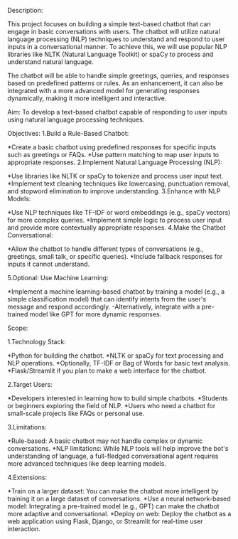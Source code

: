 Description:

This project focuses on building a simple text-based chatbot that can engage in basic conversations with users. The chatbot will utilize natural language processing (NLP) techniques to understand and respond to user inputs in a conversational manner. To achieve this, we will use popular NLP libraries like NLTK (Natural Language Toolkit) or spaCy to process and understand natural language.

The chatbot will be able to handle simple greetings, queries, and responses based on predefined patterns or rules. As an enhancement, it can also be integrated with a more advanced model for generating responses dynamically, making it more intelligent and interactive.

Aim:
To develop a text-based chatbot capable of responding to user inputs using natural language processing techniques.

Objectives:
1.Build a Rule-Based Chatbot:

*Create a basic chatbot using predefined responses for specific inputs such as greetings or FAQs.
*Use pattern matching to map user inputs to appropriate responses.
2.Implement Natural Language Processing (NLP):

*Use libraries like NLTK or spaCy to tokenize and process user input text.
*Implement text cleaning techniques like lowercasing, punctuation removal, and stopword elimination to improve understanding.
3.Enhance with NLP Models:

*Use NLP techniques like TF-IDF or word embeddings (e.g., spaCy vectors) for more complex queries.
*Implement simple logic to process user input and provide more contextually appropriate responses.
4.Make the Chatbot Conversational:

*Allow the chatbot to handle different types of conversations (e.g., greetings, small talk, or specific queries).
*Include fallback responses for inputs it cannot understand.

5.Optional: Use Machine Learning:

*Implement a machine learning-based chatbot by training a model (e.g., a simple classification model) that can identify intents from the user's message and respond accordingly.
-Alternatively, integrate with a pre-trained model like GPT for more dynamic responses.

Scope:

1.Technology Stack:

*Python for building the chatbot.
*NLTK or spaCy for text processing and NLP operations.
*Optionally, TF-IDF or Bag of Words for basic text analysis.
*Flask/Streamlit if you plan to make a web interface for the chatbot.

2.Target Users:

*Developers interested in learning how to build simple chatbots.
*Students or beginners exploring the field of NLP.
*Users who need a chatbot for small-scale projects like FAQs or personal use.

3.Limitations:

*Rule-based: A basic chatbot may not handle complex or dynamic conversations.
*NLP limitations: While NLP tools will help improve the bot's understanding of language, a full-fledged conversational agent requires more advanced techniques like deep learning models.

4.Extensions:

*Train on a larger dataset: You can make the chatbot more intelligent by training it on a large dataset of conversations.
*Use a neural network-based model: Integrating a pre-trained model (e.g., GPT) can make the chatbot more adaptive and conversational.
*Deploy on web: Deploy the chatbot as a web application using Flask, Django, or Streamlit for real-time user interaction.
